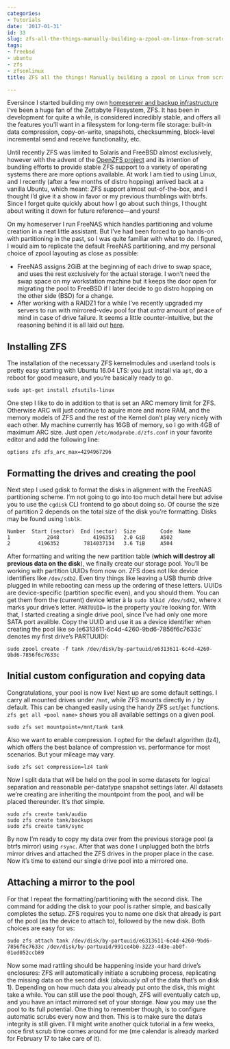 ```yaml
---
categories:
- Tutorials
date: '2017-01-31'
id: 33
slug: zfs-all-the-things-manually-building-a-zpool-on-linux-from-scratch
tags:
- freebsd
- ubuntu
- zfs
- zfsonlinux
title: ZFS all the things! Manually building a zpool on Linux from scratch

---
```


Eversince I started building my own [homeserver and backup infrastructure]({filename}2016-05-16_some-peace-of-mind-my-2016-storage-and-backups-setup.md) I&#8217;ve been a huge fan of the Zettabyte Filesystem, ZFS. It has been in development for quite a while, is considered incredibly stable, and offers all the features you&#8217;ll want in a filesystem for long-term file storage: built-in data compression, copy-on-write, snapshots, checksumming, block-level incremental send and receive functionality, etc.

Until recently ZFS was limited to Solaris and FreeBSD almost exclusively, however with the advent of the [OpenZFS project](http://open-zfs.org/wiki/Main_Page) and its intention of bundling efforts to provide stable ZFS support to a variety of operating systems there are more options available. At work I am tied to using Linux, and I recently (after a few months of distro hopping) arrived back at a vanilla Ubuntu, which meant: ZFS support almost out-of-the-box, and I thought I&#8217;d give it a show in favor or my previous thumblings with btrfs. Since I forget quite quickly about how I go about such things, I thought about writing it down for future reference—and yours!

<!--more-->

On my homeserver I run FreeNAS which handles partitioning and volume creation in a neat little assistant. But I&#8217;ve had been forced to go hands-on with partitioning in the past, so I was quite familiar with what to do. I figured, I would aim to replicate the default FreeNAS partitioning, and my personal choice of zpool layouting as close as possible:

  * FreeNAS assigns 2GiB at the beginning of each drive to swap space, and uses the rest exclusively for the actual storage. I won&#8217;t need the swap space on my workstation machine but it keeps the door open for migrating the pool to FreeBSD if I later decide to go distro hopping on the other side (BSD) for a change.
  * After working with a RAIDZ1 for a while I&#8217;ve recently upgraded my servers to run with mirrored-vdev pool for that _extra_ amount of peace of mind in case of drive failure. It seems a little counter-intuitive, but the reasoning behind it is all laid out [here](http://jrs-s.net/2015/02/06/zfs-you-should-use-mirror-vdevs-not-raidz/).

## Installing ZFS

The installation of the necessary ZFS kernelmodules and userland tools is pretty easy starting with Ubuntu 16.04 LTS: you just install via `apt`, do a reboot for good measure, and you&#8217;re basically ready to go.

    sudo apt-get install zfsutils-linux


One step I like to do in addition to that is set an ARC memory limit for ZFS. Otherwise ARC will just continue to aquire more and more RAM, and the memory models of ZFS and the rest of the Kernel don&#8217;t play very nicely with each other. My machine currently has 16GB of memory, so I go with 4GB of maximum ARC size. Just open `/etc/modprobe.d/zfs.conf` in your favorite editor and add the following line:

    options zfs zfs_arc_max=4294967296


## Formatting the drives and creating the pool

Next step I used gdisk to format the disks in alignment with the FreeNAS partitioning scheme. I&#8217;m not going to go into too much detail here but advise you to use the `cgdisk` CLI frontend to go about doing so. Of course the size of partition 2 depends on the total size of the disk you&#8217;re formatting. Disks may be found using `lsblk`.

    Number  Start (sector)  End (sector)  Size        Code  Name
    1            2048           4196351   2.0 GiB     A502
    2         4196352        7814037134   3.6 TiB     A504


After formatting and writing the new partition table (**which will destroy all previous data on the disk**), we finally create our storage pool. You&#8217;ll be working with partition UUIDs from now on. ZFS does not like device identifiers like `/dev/sdb2`. Even tiny things like leaving a USB thumb drive plugged in while rebooting can mess up the ordering of these letters. UUIDs are device-specific (partition specific even), and you should them. You can get them from the (current) device letter à la `sudo blkid /dev/sdX2`, where `X` marks your drive&#8217;s letter. `PARTUUID=` is the property you&#8217;re looking for. With that, I started creating a single drive pool, since I&#8217;ve had only one more SATA port availble. Copy the UUID and use it as a device identifier when creating the pool like so (e6313611-6c4d-4260-9bd6-7856f6c7633c\` denotes my first drive&#8217;s PARTUUID):

    sudo zpool create -f tank /dev/disk/by-partuuid/e6313611-6c4d-4260-9bd6-7856f6c7633c


## Initial custom configuration and copying data

Congratulations, your pool is now live! Next up are some default settings. I carry all mounted drives under `/mnt`, while ZFS mounts directly in `/` by default. This can be changed easily using the handy ZFS `set`/`get` functions. `zfs get all <pool name>` shows you all available settings on a given pool.

    sudo zfs set mountpoint=/mnt/tank tank


Also we want to enable compression. I opted for the default algorithm (lz4), which offers the best balance of compression vs. performance for most scenarios. But your mileage may vary.

    sudo zfs set compression=lz4 tank


Now I split data that will be held on the pool in some datasets for logical separation and reasonable per-datatype snapshot settings later. All datasets we&#8217;re creating are inheriting the mountpoint from the pool, and will be placed thereunder. It&#8217;s _that_ simple.

    sudo zfs create tank/audio
    sudo zfs create tank/backups
    sudo zfs create tank/sync


By now I&#8217;m ready to copy my data over from the previous storage pool (a btrfs mirror) using `rsync`. After that was done I unplugged both the btrfs mirror drives and attached the ZFS drives in the proper place in the case. Now it&#8217;s time to extend our single drive pool into a mirrored one.

## Attaching a mirror to the pool

For that I repeat the formatting/partitioning with the second disk. The command for adding the disk to your pool is rather simple, and basically completes the setup. ZFS requires you to name one disk that already is part of the pool (as the device to attach to), followed by the new disk. Both choices are easy for us:

    sudo zfs attach tank /dev/disk/by-partuuid/e6313611-6c4d-4260-9bd6-7856f6c7633c /dev/disk/by-partuuid/991ce4b0-3223-4d3e-ab0f-01ed052ccb89


Now some mad rattling should be happening inside your hard drive&#8217;s enclosures: ZFS will automatically initiate a scrubbing process, replicating the missing data on the second disk (obviously _all_ of the data that&#8217;s on disk 1). Depending on how much data you already put onto the disk, this might take a while. You can still use the pool though, ZFS will eventually catch up, and you have an intact mirrored set of your storage. Now you may use the pool to its full potential. One thing to remember though, is to configure automatic scrubs every now and then. This is to make sure the data&#8217;s integrity is still given. I&#8217;ll might write another quick tutorial in a few weeks, once first scrub time comes around for me (me calendar is already marked for February 17 to take care of it).